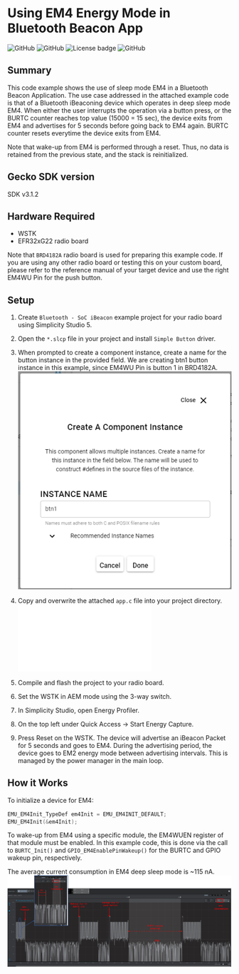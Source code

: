 # Using EM4 Energy Mode in Bluetooth Beacon App

![GitHub](https://img.shields.io/badge/Type-Virtual%20Application-green)
![GitHub](https://img.shields.io/badge/Technology-Bluetooth-green)
![License badge](https://img.shields.io/badge/License-zlib-green)
![GitHub](https://img.shields.io/badge/SDK-v3.1.2-green)

## Summary ##
This code example shows the use of sleep mode EM4 in a Bluetooth Beacon Application. The use case addressed in the attached example code is that of a Bluetooth iBeaconing device which operates in deep sleep mode EM4. When either the user interrupts the operation via a button press, or the BURTC counter reaches top value (15000 = 15 sec), the device exits from EM4 and advertises for 5 seconds before going back to EM4 again. BURTC counter resets everytime the device exits from EM4.

Note that wake-up from EM4 is performed through a reset. Thus, no data is retained from the previous state, and the stack is reinitialized. 

## Gecko SDK version ##

SDK v3.1.2

## Hardware Required ##
- WSTK
- EFR32xG22 radio board 
  
Note that `BRD4182A` radio board is used for preparing this example code. If you are using any other radio board or testing this on your custom board, please refer to the reference manual of your target device and use the right EM4WU Pin for the push button.

## Setup ##

1. Create `Bluetooth - SoC iBeacon` example project for your radio board using Simplicity Studio 5.
2. Open the `*.slcp` file in your project and install `Simple Button` driver.
3. When prompted to create a component instance, create a name for the button instance in the provided field. We are creating btn1 button instance in this example, since EM4WU Pin is button 1 in BRD4182A. 
    ![button 1 instance](./images/create-btn-instance.png)

4. Copy and overwrite the attached `app.c` file into your project directory.
   ![app.c](./src/app.c)
5. Compile and flash the project to your radio board.
6. Set the WSTK in AEM mode using the 3-way switch.
7. In Simplicity Studio, open Energy Profiler.
8. On the top left under Quick Access -> Start Energy Capture.
9. Press Reset on the WSTK. The device will advertise an iBeacon Packet for 5 seconds and goes to EM4. During the advertising period, the device goes to EM2 energy mode between advertising intervals. This is managed by the power manager in the main loop.

## How it Works ##

To initialize a device for EM4:

```C
EMU_EM4Init_TypeDef em4Init = EMU_EM4INIT_DEFAULT;
EMU_EM4Init(&em4Init);
```

To wake-up from EM4 using a specific module, the EM4WUEN register of that module must be enabled. In this example code, this is done via the call to  `BURTC_Init()` and `GPIO_EM4EnablePinWakeup()` for the BURTC and GPIO wakeup pin, respectively.

The average current consumption in EM4 deep sleep mode is ~115 nA.
![](images/energy-profile.png)
